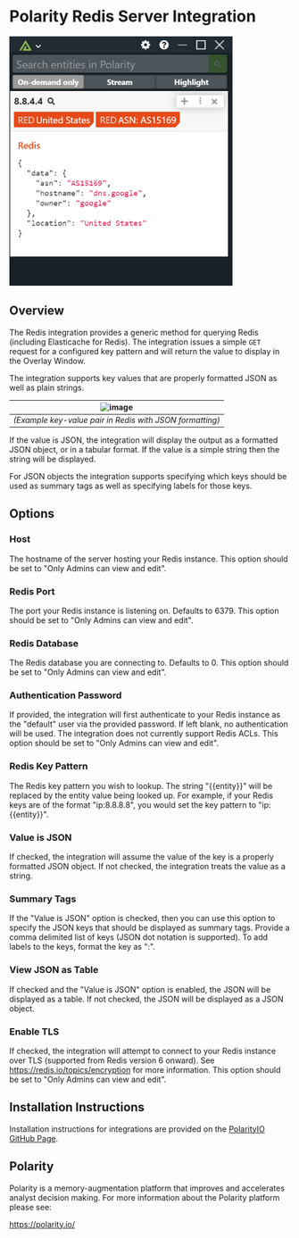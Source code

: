 # Polarity Redis Server Integration

<div>
  <img width="400" alt="Integration Example" src="./assets/overlay.png">
</div>

## Overview

The Redis integration provides a generic method for querying Redis (including Elasticache for Redis).  The integration issues a simple `GET` request for a configured key pattern and will return the value to display in the Overlay Window.

The integration supports key values that are properly formatted JSON as well as plain strings.  

| ![image](https://cloud.githubusercontent.com/assets/306319/25863892/70619f4c-34bb-11e7-8a99-b521c1a0c796.png) |
|----|
|*(Example key-value pair in Redis with JSON formatting)*|

If the value is JSON, the integration will display the output as a formatted JSON object, or in a tabular format.  If the value is a simple string then the string will be displayed.

For JSON objects the integration supports specifying which keys should be used as summary tags as well as specifying labels for those keys.

## Options

### Host

The hostname of the server hosting your Redis instance.  This option should be set to "Only Admins can view and edit".

### Redis Port

The port your Redis instance is listening on.  Defaults to 6379.  This option should be set to "Only Admins can view and edit".

### Redis Database

The Redis database you are connecting to. Defaults to 0. This option should be set to "Only Admins can view and edit".

### Authentication Password

If provided, the integration will first authenticate to your Redis instance as the "default" user via the provided password. If left blank, no authentication will be used. The integration does not currently support Redis ACLs. This option should be set to "Only Admins can view and edit".

### Redis Key Pattern

The Redis key pattern you wish to lookup. The string "{{entity}}" will be replaced by the entity value being looked up.  For example, if your Redis keys are of the format "ip:8.8.8.8", you would set the key pattern to "ip:{{entity}}".

### Value is JSON

If checked, the integration will assume the value of the key is a properly formatted JSON object. If not checked, the integration treats the value as a string.

### Summary Tags

If the "Value is JSON" option is checked, then you can use this option to specify the JSON keys that should be displayed as summary tags. Provide a comma delimited list of keys (JSON dot notation is supported). To add labels to the keys, format the key as "<label>:<key>".

### View JSON as Table

If checked and the "Value is JSON" option is enabled, the JSON will be displayed as a table. If not checked, the JSON will be displayed as a JSON object.

### Enable TLS

If checked, the integration will attempt to connect to your Redis instance over TLS (supported from Redis version 6 onward). See https://redis.io/topics/encryption for more information. This option should be set to "Only Admins can view and edit".

## Installation Instructions

Installation instructions for integrations are provided on the [PolarityIO GitHub Page](https://polarityio.github.io/).

## Polarity

Polarity is a memory-augmentation platform that improves and accelerates analyst decision making.  For more information about the Polarity platform please see:

https://polarity.io/
